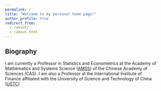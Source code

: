 ```yaml
---
permalink: /
title: "Welcome to my personal home page!"
author_profile: true
redirect_from: 
  - /about/
  - /about.html
---
```



Biography
------
I am currently a Professor in Statistics and Econometrics at the Academy of Mathematics and Systems Science ([AMSS](http://english.amss.cas.cn/au/)) of the Chinese Academy of Sciences (CAS). I am also a Professor at the International Institute of Finance affiliated with the University of Science and Technology of China ([USTC](https://en.iif.ustc.edu.cn/main.htm))
